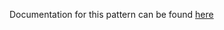Documentation for this pattern can be found [here](https://github.com/awslabs/aws-solutions-constructs/blob/main/source/patterns/%40aws-solutions-constructs/aws-apigateway-iot/README.adoc)
